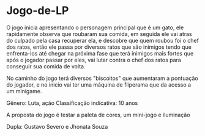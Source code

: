 # Jogo-de-LP

O jogo inicia apresentando o personagem principal que é um gato, ele rapidamente observa que roubaram sua comida, em seguida ele vai atras do culpado pela casa recuperar ela, e 
descobre que quem roubou foi o chef dos ratos, então ele passa por diversos ratos que são inimigos tendo que enfrenta-los até chegar na próxima fase que terá inimigos mais fortes
que após o jogador passar por eles, vai lutar contra o chef dos ratos para conseguir sua comida de volta.

No caminho do jogo terá diversos "biscoitos" que aumentaram a pontuação do jogador, e no inicio vai ter uma máquina de fliperama que da acesso a um minigame.

Gênero: Luta, ação
Classificação indicativa: 10 anos

A proposta do jogo é testar a paleta
de cores, um mini-jogo e iluminação

Dupla: Gustavo Severo e Jhonata Souza 
